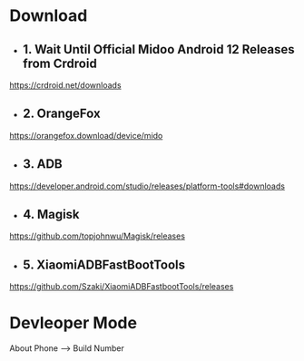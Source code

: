 # Download

- ## 1. Wait Until Official Midoo Android 12 Releases from Crdroid

https://crdroid.net/downloads


- ## 2. OrangeFox

https://orangefox.download/device/mido

- ## 3. ADB

https://developer.android.com/studio/releases/platform-tools#downloads

- ## 4. Magisk

https://github.com/topjohnwu/Magisk/releases

- ## 5. XiaomiADBFastBootTools

https://github.com/Szaki/XiaomiADBFastbootTools/releases

# Devleoper Mode

About Phone --> Build Number

